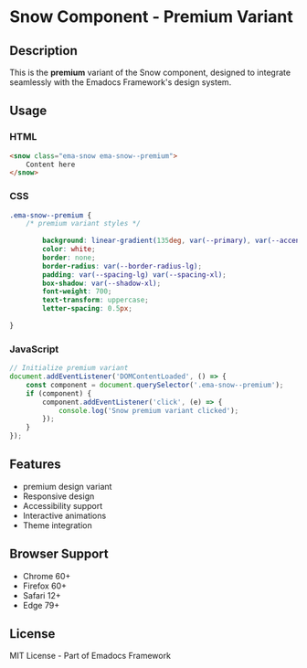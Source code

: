 # Snow Component - Premium Variant

## Description
This is the **premium** variant of the Snow component, designed to integrate seamlessly with the Emadocs Framework's design system.

## Usage

### HTML
```html
<snow class="ema-snow ema-snow--premium">
    Content here
</snow>
```

### CSS
```css
.ema-snow--premium {
    /* premium variant styles */
    
        background: linear-gradient(135deg, var(--primary), var(--accent));
        color: white;
        border: none;
        border-radius: var(--border-radius-lg);
        padding: var(--spacing-lg) var(--spacing-xl);
        box-shadow: var(--shadow-xl);
        font-weight: 700;
        text-transform: uppercase;
        letter-spacing: 0.5px;
    
}
```

### JavaScript
```javascript
// Initialize premium variant
document.addEventListener('DOMContentLoaded', () => {
    const component = document.querySelector('.ema-snow--premium');
    if (component) {
        component.addEventListener('click', (e) => {
            console.log('Snow premium variant clicked');
        });
    }
});
```

## Features
- premium design variant
- Responsive design
- Accessibility support
- Interactive animations
- Theme integration

## Browser Support
- Chrome 60+
- Firefox 60+
- Safari 12+
- Edge 79+

## License
MIT License - Part of Emadocs Framework
